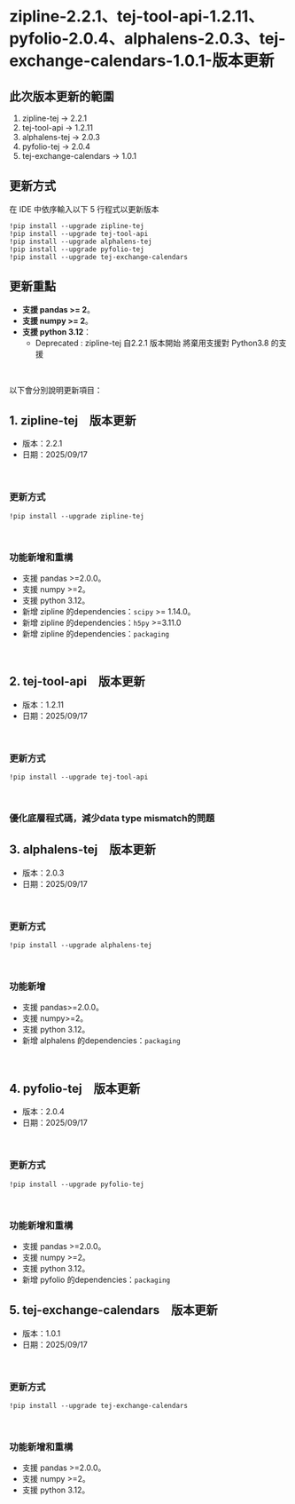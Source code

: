 # zipline-2.2.1、tej-tool-api-1.2.11、pyfolio-2.0.4、alphalens-2.0.3、tej-exchange-calendars-1.0.1-版本更新

## 此次版本更新的範圍
1. zipline-tej -> 2.2.1
2. tej-tool-api -> 1.2.11
3. alphalens-tej -> 2.0.3
4. pyfolio-tej -> 2.0.4
5. tej-exchange-calendars -> 1.0.1

## 更新方式

在 IDE 中依序輸入以下 5 行程式以更新版本
```
!pip install --upgrade zipline-tej
!pip install --upgrade tej-tool-api
!pip install --upgrade alphalens-tej
!pip install --upgrade pyfolio-tej
!pip install --upgrade tej-exchange-calendars
```

## 更新重點
- **支援 pandas >= 2**。
- **支援 numpy >= 2**。
- **支援 python 3.12**：
  - Deprecated : zipline-tej 自2.2.1 版本開始 將棄用支援對 Python3.8 的支援

<br>

以下會分別說明更新項目：

## 1. zipline-tej　版本更新
- 版本：2.2.1
- 日期：2025/09/17

<br>

### 更新方式
```
!pip install --upgrade zipline-tej
```

<br>

### 功能新增和重構
- 支援 pandas >=2.0.0。
- 支援 numpy >=2。
- 支援 python 3.12。
- 新增 zipline 的dependencies：`scipy` >= 1.14.0。
- 新增 zipline 的dependencies：`h5py` >=3.11.0
- 新增 zipline 的dependencies：`packaging`
<br>

## 2. tej-tool-api　版本更新
- 版本：1.2.11
- 日期：2025/09/17

<br>

### 更新方式
```
!pip install --upgrade tej-tool-api
```

<br>

### 優化底層程式碼，減少data type mismatch的問題

## 3. alphalens-tej　版本更新
- 版本：2.0.3
- 日期：2025/09/17

<br>

### 更新方式
```
!pip install --upgrade alphalens-tej
```

<br>

### 功能新增
- 支援 pandas>=2.0.0。
- 支援 numpy>=2。
- 支援 python 3.12。
- 新增 alphalens 的dependencies：`packaging`
<br>

## 4. pyfolio-tej　版本更新
- 版本：2.0.4
- 日期：2025/09/17

<br>

### 更新方式
```
!pip install --upgrade pyfolio-tej
```

<br>


### 功能新增和重構
- 支援 pandas >=2.0.0。
- 支援 numpy >=2。
- 支援 python 3.12。
- 新增 pyfolio 的dependencies：`packaging`

## 5. tej-exchange-calendars　版本更新
- 版本：1.0.1
- 日期：2025/09/17

<br>

### 更新方式
```
!pip install --upgrade tej-exchange-calendars
```

<br>

### 功能新增和重構
- 支援 pandas >=2.0.0。
- 支援 numpy >=2。
- 支援 python 3.12。


